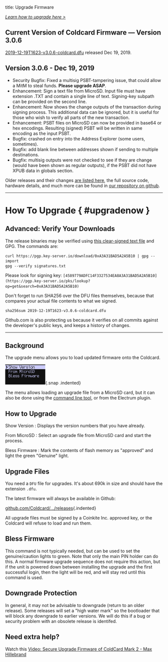 title: Upgrade Firmware

<em><a href="#upgradehow" >Learn how to upgrade here ></a></em>

## Current Version of Coldcard Firmware &mdash; Version 3.0.6

[2019-12-19T1623-v3.0.6-coldcard.dfu](https://github.com/Coldcard/firmware/raw/master/releases/2019-12-19T1623-v3.0.6-coldcard.dfu) released Dec 19, 2019.

## Version 3.0.6 - Dec 19, 2019
            
- Security Bugfix: Fixed a multisig PSBT-tampering issue, that could allow a MitM to
  steal funds. **Please upgrade ASAP**.
- Enhancement: Sign a text file from MicroSD. Input file must have extension .TXT and
  contain a single line of text. Signing-key subpath can be provided on the second line.
- Enhancement: Now shows the change outputs of the transaction during signing
  process. This additional data can be ignored, but it is useful for those who
  wish to verify all parts of the new transaction.
- Enhancement: PSBT files on MicroSD can now be provided in base64 or hex encodings. Resulting
  (signed) PSBT will be written in same encoding as the input PSBT.
- Bugfix: crashed on entry into the Address Explorer (some users, sometimes).
- Bugfix: add blank line between addresses shown if sending to multiple destinations.
- Bugfix: multisig outputs were not checked to see if they are change (would have been
  shown as regular outputs), if the PSBT did not have XPUB data in globals section.

Older releases and their changes [are listed here](version-history),
the full source code, hardware details, and much more can be found
in [our repository on github](https://github.com/Coldcard/firmware/tree/master/releases).

---

# How To Upgrade { #upgradenow }

## Advanced: Verify Your Downloads

The release binaries may be verified using
[this clear-signed text file](https://raw.githubusercontent.com/Coldcard/firmware/master/releases/signatures.txt)
and GPG. The commands are:

    curl https://pgp.key-server.io/download/0xA3A31BAD5A2A5B10 | gpg --import
    gpg --verify signatures.txt

Please look for signing key: `[4589779ADFC14F3327534EA8A3A31BAD5A2A5B10](https://pgp.key-server.io/pks/lookup?op=get&search=0xA3A31BAD5A2A5B10)`

Don't forget to run SHA256 over the DFU files themselves, because that compares
your actual file contents to what we signed.

    sha256sum 2019-12-19T1623-v3.0.6-coldcard.dfu

Github.com is also protecting us because it verifies on all commits
against the developer's public keys, and keeps a history of changes.


---

## Background

The upgrade menu allows you to load updated firmware onto the Coldcard.

![advanced menu](img/snap-upgrade.png){.snap .indented}

The menu allows loading an upgrade file from a MicroSD card, but it can 
also be done using the [command line tool](cli), or from the Electrum plugin.

## How to Upgrade

Show Version
: Displays the version numbers that you have already.

From MicroSD
: Select an upgrade file from MicroSD card and start the process.

Bless Firmware
: Mark the contents of flash memory as "approved" and light the green "Genuine" light.

## Upgrade Files

You need a `DFU` file for upgrades. It's about 690k in size and should have the
extension `.dfu`.

The latest firmware will always be available in Github:

[github.com/Coldcard/.../releases]({{RELEASES}}){.indented}

All upgrade files must be signed by a Coinkite Inc. approved key, or
the Coldcard will refuse to load and run them.

## Bless Firmware

This command is not typically needed, but can be used to set the
genuine/caution lights to green. Note that only the main PIN holder
can do this. A normal firmware upgrade sequence does not require
this action, but if the unit is powered down between installing the
upgrade and the first successful login, then the light will be red,
and will stay red until this command is used.

## Downgrade Protection

In general, it may not be advisable to downgrade (return to an older
release). Some releases will set a "high water mark" so the bootloader
that will block any downgrade to earlier versions. We will do this
if a bug or security problem with an obsolete release is identifed.

## Need extra help?

Watch this [Video: Secure Upgrade Firmware of ColdCard Mark 2 - Max Hillebrand](https://www.youtube.com/watch?v=JCZzugnfQPs)

